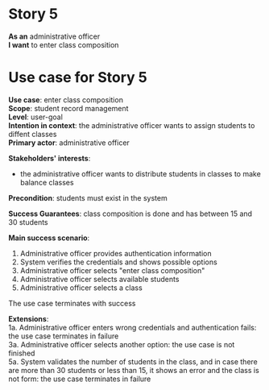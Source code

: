 # Story 5
**As an** administrative officer  
**I want** to enter class composition   

# Use case for Story 5
**Use case**: enter class composition  
**Scope**: student record management  
**Level**: user-goal  
**Intention in context**: the administrative officer wants to assign students to diffent classes  
**Primary actor**: administrative officer  

**Stakeholders' interests**:
* the administrative officer wants to distribute students in classes to make balance classes

**Precondition**: students must exist in the system

**Success Guarantees**: class composition is done and has between 15 and 30 students

**Main success scenario**: 
1. Administrative officer provides authentication information  
2. System verifies the credentials and shows possible options  
3. Administrative officer selects "enter class composition"  
4. Administrative officer selects available students  
5. Administrative officer selects a class 

The use case terminates with success

**Extensions**:  
1a. Administrative officer enters wrong credentials and authentication fails: the use case terminates in failure  
3a. Administrative officer selects another option: the use case is not finished   
5a. System validates the number of students in the class, and in case there are more than 30 students or less than 15, it shows an error and the class is not form: the use case terminates in failure 
  
